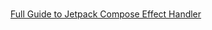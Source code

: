### 
[Full Guide to Jetpack Compose Effect Handler](https://youtu.be/gxWcfz3V2QE?si=agFKB_I9rfzGOSXz )
